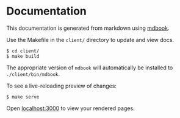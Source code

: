 # Documentation

This documentation is generated from markdown using [mdbook](https://rust-lang.github.io/mdBook/).

Use the Makefile in the `client/` directory to update and view docs.

```shell
$ cd client/
$ make build
```

The appropriate version of `mdbook` will automatically be installed to `./client/bin/mdbook`.

To see a live-reloading preview of changes:

```shell
$ make serve
```

Open [localhost:3000](http://localhost:3000) to view your rendered pages.
